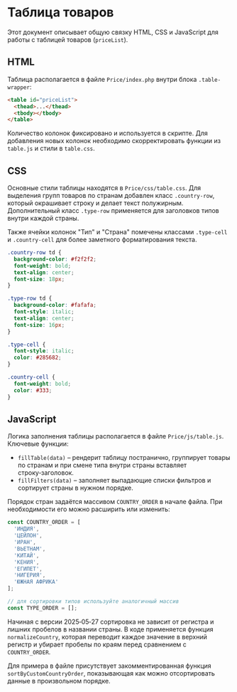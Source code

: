 # Таблица товаров

Этот документ описывает общую связку HTML, CSS и JavaScript для работы с таблицей товаров (`priceList`).

## HTML

Таблица располагается в файле `Price/index.php` внутри блока `.table-wrapper`:

```html
<table id="priceList">
  <thead>...</thead>
  <tbody></tbody>
</table>
```

Количество колонок фиксировано и используется в скрипте. Для добавления новых колонок необходимо скорректировать функции из `table.js` и стили в `table.css`.

## CSS

Основные стили таблицы находятся в `Price/css/table.css`. Для выделения групп товаров по странам добавлен класс `.country-row`, который окрашивает строку и делает текст полужирным.
Дополнительный класс `.type-row` применяется для заголовков типов внутри каждой страны.

Также ячейки колонок "Тип" и "Страна" помечены классами `.type-cell` и `.country-cell` для более заметного форматирования текста.

```css
.country-row td {
  background-color: #f2f2f2;
  font-weight: bold;
  text-align: center;
  font-size: 18px;
}

.type-row td {
  background-color: #fafafa;
  font-style: italic;
  text-align: center;
  font-size: 16px;
}

.type-cell {
  font-style: italic;
  color: #285682;
}

.country-cell {
  font-weight: bold;
  color: #333;
}
```

## JavaScript

Логика заполнения таблицы располагается в файле `Price/js/table.js`.
Ключевые функции:

- `fillTable(data)` – рендерит таблицу постранично, группирует товары по странам и при смене типа внутри страны вставляет строку‑заголовок.
- `fillFilters(data)` – заполняет выпадающие списки фильтров и сортирует страны в нужном порядке.

Порядок стран задаётся массивом `COUNTRY_ORDER` в начале файла. При необходимости его можно расширить или изменить:

```javascript
const COUNTRY_ORDER = [
  'ИНДИЯ',
  'ЦЕЙЛОН',
  'ИРАН',
  'ВЬЕТНАМ',
  'КИТАЙ',
  'КЕНИЯ',
  'ЕГИПЕТ',
  'НИГЕРИЯ',
  'ЮЖНАЯ АФРИКА'
];

// для сортировки типов используйте аналогичный массив
const TYPE_ORDER = [];
```

Начиная с версии 2025‑05‑27 сортировка не зависит от регистра и лишних
пробелов в названии страны. В коде применяется функция `normalizeCountry`,
которая переводит каждое значение в верхний регистр и убирает пробелы по
краям перед сравнением с `COUNTRY_ORDER`.

Для примера в файле присутствует закомментированная функция `sortByCustomCountryOrder`, показывающая как можно отсортировать данные в произвольном порядке.

